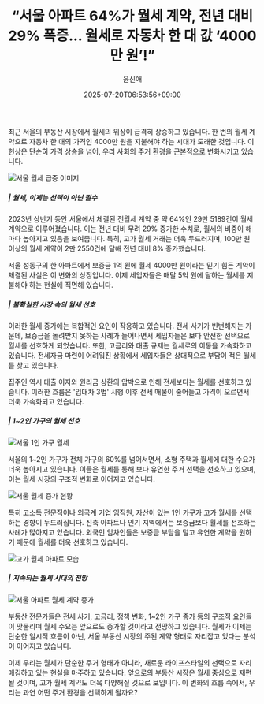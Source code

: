﻿---
title: "“서울 아파트 64%가 월세 계약, 전년 대비 29% 폭증… 월세로 자동차 한 대 값 ‘4000만 원’!”"
description: "## 초고가 월세, 매달 자동차 한 대 값 서울 한복판서 ‘월 4000만 원’ 계약 ..."
date: 2025-07-20T06:53:56+09:00
author: "윤신애"
categories: ["economy"]
tags: ["뉴스", "이슈", "고소득층", "부동산", "서울", "아파트", "월세", "전세", "초고가 월세", "임대시장", "부동산트렌드"]
hash: 566e57fd
source_url: "https://www.reportera.co.kr/news/monthly-rent-contract-worth-40-million-won/"
url: "/economy/seoul-apateu-64ga-weolse/"
images: ["https://imagedelivery.net/BhPWbivJAhTvor9c-8lV2w/65aee791-8c59-4a00-1640-b49c80cbdf00/public", "https://imagedelivery.net/BhPWbivJAhTvor9c-8lV2w/70e57cfd-5211-40ec-a619-25ac55386b00/public", "https://imagedelivery.net/BhPWbivJAhTvor9c-8lV2w/8528d3c0-4488-41b3-b2aa-0324be6aa200/public", "https://imagedelivery.net/BhPWbivJAhTvor9c-8lV2w/73d7e7d9-e8b3-4100-bb4d-f8e4f77d3500/public", "https://imagedelivery.net/BhPWbivJAhTvor9c-8lV2w/ee963967-1290-41b5-4001-1b3322c6ea00/public"]
thumbnail: "https://imagedelivery.net/BhPWbivJAhTvor9c-8lV2w/65aee791-8c59-4a00-1640-b49c80cbdf00/public"
image: "https://imagedelivery.net/BhPWbivJAhTvor9c-8lV2w/65aee791-8c59-4a00-1640-b49c80cbdf00/public"
featured_image: "https://imagedelivery.net/BhPWbivJAhTvor9c-8lV2w/65aee791-8c59-4a00-1640-b49c80cbdf00/public"
image_width: 1200
image_height: 630
slug: "seoul-apateu-64ga-weolse"
type: "post"
layout: "single"
news_keywords: "뉴스, 이슈, 고소득층, 부동산, 서울"
robots: "index, follow"
draft: false
---

최근 서울의 부동산 시장에서 월세의 위상이 급격히 상승하고 있습니다. 한 번의 월세 계약으로 자동차 한 대의 가격인 4000만 원을 지불해야 하는 시대가 도래한 것입니다. 이 현상은 단순히 가격 상승을 넘어, 우리 사회의 주거 환경을 근본적으로 변화시키고 있습니다.


![서울 월세 급증 이미지](https://imagedelivery.net/BhPWbivJAhTvor9c-8lV2w/65aee791-8c59-4a00-1640-b49c80cbdf00/public)


##### | 월세, 이제는 선택이 아닌 필수

2023년 상반기 동안 서울에서 체결된 전월세 계약 중 약 64%인 29만 5189건이 월세 계약으로 이루어졌습니다. 이는 전년 대비 무려 29% 증가한 수치로, 월세의 비중이 해마다 높아지고 있음을 보여줍니다. 특히, 고가 월세 거래는 더욱 두드러지며, 100만 원 이상의 월세 계약이 2만 2550건에 달해 전년 대비 8% 증가했습니다.

서울 성동구의 한 아파트에서 보증금 1억 원에 월세 4000만 원이라는 믿기 힘든 계약이 체결된 사실은 이 변화의 상징입니다. 이제 세입자들은 매달 5억 원에 달하는 월세를 지불해야 하는 현실에 직면해 있습니다.

##### | 불확실한 시장 속의 월세 선호

이러한 월세 증가에는 복합적인 요인이 작용하고 있습니다. 전세 사기가 빈번해지는 가운데, 보증금을 돌려받지 못하는 사례가 늘어나면서 세입자들은 보다 안전한 선택으로 월세를 선호하게 되었습니다. 또한, 고금리와 대출 규제는 월세로의 이동을 가속화하고 있습니다. 전세자금 마련이 어려워진 상황에서 세입자들은 상대적으로 부담이 적은 월세를 찾고 있습니다.

집주인 역시 대출 이자와 원리금 상환의 압박으로 인해 전세보다는 월세를 선호하고 있습니다. 이러한 흐름은 '임대차 3법' 시행 이후 전세 매물이 줄어들고 가격이 오르면서 더욱 가속화되고 있습니다.

##### | 1~2인 가구의 월세 선호


![서울 1인 가구 월세](https://imagedelivery.net/BhPWbivJAhTvor9c-8lV2w/70e57cfd-5211-40ec-a619-25ac55386b00/public)


서울의 1~2인 가구가 전체 가구의 60%를 넘어서면서, 소형 주택과 월세에 대한 수요가 더욱 높아지고 있습니다. 이들은 월세를 통해 보다 유연한 주거 선택을 선호하고 있으며, 이는 월세 시장의 구조적 변화로 이어지고 있습니다.


![서울 월세 증가 현황](https://imagedelivery.net/BhPWbivJAhTvor9c-8lV2w/73d7e7d9-e8b3-4100-bb4d-f8e4f77d3500/public)


특히 고소득 전문직이나 외국계 기업 임직원, 자산이 있는 1인 가구가 고가 월세를 선택하는 경향이 두드러집니다. 신축 아파트나 인기 지역에서는 보증금보다 월세를 선호하는 사례가 많아지고 있습니다. 외국인 임차인들은 보증금 부담을 덜고 유연한 계약을 원하기 때문에 월세를 더욱 선호하고 있습니다.


![고가 월세 아파트 모습](https://imagedelivery.net/BhPWbivJAhTvor9c-8lV2w/ee963967-1290-41b5-4001-1b3322c6ea00/public)


##### | 지속되는 월세 시대의 전망


![서울 아파트 월세 계약 증가](https://imagedelivery.net/BhPWbivJAhTvor9c-8lV2w/8528d3c0-4488-41b3-b2aa-0324be6aa200/public)


부동산 전문가들은 전세 사기, 고금리, 정책 변화, 1~2인 가구 증가 등의 구조적 요인들이 맞물리며 월세 수요는 앞으로도 증가할 것이라고 전망하고 있습니다. 월세가 이제는 단순한 일시적 흐름이 아닌, 서울 부동산 시장의 주된 계약 형태로 자리잡고 있다는 분석이 이어지고 있습니다.

이제 우리는 월세가 단순한 주거 형태가 아니라, 새로운 라이프스타일의 선택으로 자리매김하고 있는 현실을 마주하고 있습니다. 앞으로의 부동산 시장은 월세 중심으로 재편될 것이며, 고가 월세 계약도 더욱 다양해질 것으로 보입니다. 이 변화의 흐름 속에서, 우리는 과연 어떤 주거 환경을 선택하게 될까요?

